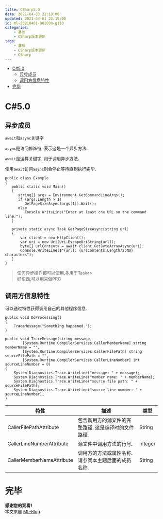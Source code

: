 ```yaml
---
title: CSharp5.0
date: 2021-04-03 22:19:00
updated: 2021-04-03 22:19:00
id: ml-20210401-002800-g110
categories:
	- 基础
	- CSharp版本更新
tags: 
	- 基础
	- CSharp版本更新
	- CSharp
---
```


- [C#5.0](#c50)
  - [异步成员](#异步成员)
  - [调用方信息特性](#调用方信息特性)
- [完毕](#完毕)

<!--more-->

# C#5.0


## 异步成员

`await`和`async`关键字

`async`是访问修饰符, 表示这是一个异步方法.

`await`是运算关键字, 用于调用异步方法.

使用`await`访问`async`则会停止等待直到执行完毕.

```
public class Example
{
   public static void Main()
   {
      string[] args = Environment.GetCommandLineArgs();
      if (args.Length > 1)
         GetPageSizeAsync(args[1]).Wait();
      else
         Console.WriteLine("Enter at least one URL on the command line.");
   }

   private static async Task GetPageSizeAsync(string url)  
   {  
       var client = new HttpClient();  
       var uri = new Uri(Uri.EscapeUriString(url));
       byte[] urlContents = await client.GetByteArrayAsync(uri);
       Console.WriteLine($"{url}: {urlContents.Length/2:N0} characters");  
   }  
}
```

> 任何异步操作都可以使用,多用于Task<>  
> 好东西,可以用来做PRC

## 调用方信息特性

可以通过特性获得调用自己的其他程序信息.

```
public void DoProcessing()
{
    TraceMessage("Something happened.");
}

public void TraceMessage(string message,
        [System.Runtime.CompilerServices.CallerMemberName] string memberName = "",
        [System.Runtime.CompilerServices.CallerFilePath] string sourceFilePath = "",
        [System.Runtime.CompilerServices.CallerLineNumber] int sourceLineNumber = 0)
{
    System.Diagnostics.Trace.WriteLine("message: " + message);
    System.Diagnostics.Trace.WriteLine("member name: " + memberName);
    System.Diagnostics.Trace.WriteLine("source file path: " + sourceFilePath);
    System.Diagnostics.Trace.WriteLine("source line number: " + sourceLineNumber);
}
```

|特性| 	描述 |	类型|
|---|---|---|
|CallerFilePathAttribute |	包含调用方的源文件的完整路径. 这是编译时的文件路径. |String
|CallerLineNumberAttribute |	源文件中调用方法的行号. 	|Integer
|CallerMemberNameAttribute |	调用方的方法或属性名称. 请参阅本主题后面的成员名称. 	|String



# 完毕

**感谢您的观看!**  
本文来自 [ML-Blog][ML-Blog_Link]

<!-- 图片 -->

<!-- 链接 -->

<!-- 水印 -->
[ML-Blog_Link]:https://userminghaoli.github.io/ "我的博客"
